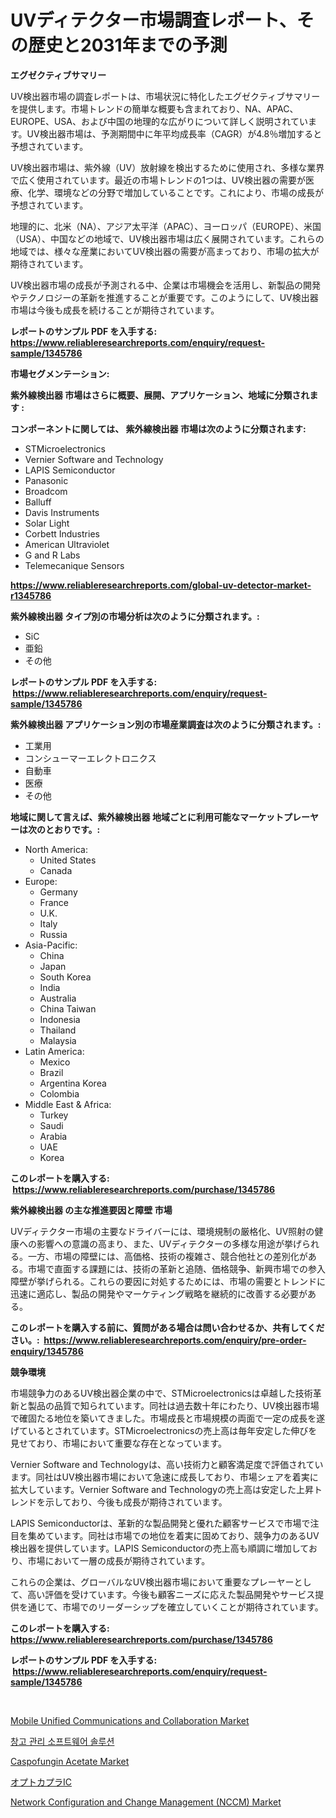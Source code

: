 <p><h1>UVディテクター市場調査レポート、その歴史と2031年までの予測</h1></p><p><strong>エグゼクティブサマリー</strong></p>
<p><p>UV検出器市場の調査レポートは、市場状況に特化したエグゼクティブサマリーを提供します。市場トレンドの簡単な概要も含まれており、NA、APAC、EUROPE、USA、および中国の地理的な広がりについて詳しく説明されています。UV検出器市場は、予測期間中に年平均成長率（CAGR）が4.8％増加すると予想されています。</p><p>UV検出器市場は、紫外線（UV）放射線を検出するために使用され、多様な業界で広く使用されています。最近の市場トレンドの1つは、UV検出器の需要が医療、化学、環境などの分野で増加していることです。これにより、市場の成長が予想されています。</p><p>地理的に、北米（NA）、アジア太平洋（APAC）、ヨーロッパ（EUROPE）、米国（USA）、中国などの地域で、UV検出器市場は広く展開されています。これらの地域では、様々な産業においてUV検出器の需要が高まっており、市場の拡大が期待されています。</p><p>UV検出器市場の成長が予測される中、企業は市場機会を活用し、新製品の開発やテクノロジーの革新を推進することが重要です。このようにして、UV検出器市場は今後も成長を続けることが期待されています。</p></p>
<p><strong>レポートのサンプル PDF を入手する: <a href="https://www.reliableresearchreports.com/enquiry/request-sample/1345786">https://www.reliableresearchreports.com/enquiry/request-sample/1345786</a></strong></p>
<p><strong>市場セグメンテーション:</strong></p>
<p><strong> 紫外線検出器 市場はさらに概要、展開、アプリケーション、地域に分類されます :</strong></p>
<p><strong>コンポーネントに関しては、 紫外線検出器 市場は次のように分類されます: &nbsp;</strong></p>
<p><ul><li>STMicroelectronics</li><li>Vernier Software and Technology</li><li>LAPIS Semiconductor</li><li>Panasonic</li><li>Broadcom</li><li>Balluff</li><li>Davis Instruments</li><li>Solar Light</li><li>Corbett Industries</li><li>American Ultraviolet</li><li>G and R Labs</li><li>Telemecanique Sensors</li></ul></p>
<p><strong><a href="https://www.reliableresearchreports.com/global-uv-detector-market-r1345786">https://www.reliableresearchreports.com/global-uv-detector-market-r1345786</a></strong></p>
<p><strong> 紫外線検出器 タイプ別の市場分析は次のように分類されます。:</strong></p>
<p><ul><li>SiC</li><li>亜鉛</li><li>その他</li></ul></p>
<p><strong>レポートのサンプル PDF を入手する: &nbsp;<a href="https://www.reliableresearchreports.com/enquiry/request-sample/1345786">https://www.reliableresearchreports.com/enquiry/request-sample/1345786</a></strong></p>
<p><strong> 紫外線検出器 アプリケーション別の市場産業調査は次のように分類されます。:</strong></p>
<p><ul><li>工業用</li><li>コンシューマーエレクトロニクス</li><li>自動車</li><li>医療</li><li>その他</li></ul></p>
<p><strong>地域に関して言えば、紫外線検出器 地域ごとに利用可能なマーケットプレーヤーは次のとおりです。:</strong></p>
<p><ul>
    <li>
        North America:
        <ul>
            <li>United States</li>
            <li>Canada</li>
        </ul>
    </li>
    <li>
        Europe:
        <ul>
            <li>Germany</li>
            <li>France</li>
            <li>U.K.</li>
            <li>Italy</li>
            <li>Russia</li>
        </ul>
    </li>
    <li>
        Asia-Pacific:
        <ul>
            <li>China</li>
            <li>Japan</li>
            <li>South Korea</li>
            <li>India</li>
            <li>Australia</li>
            <li>China Taiwan</li>
            <li>Indonesia</li>
            <li>Thailand</li>
            <li>Malaysia</li>
        </ul>
    </li>
    <li>
        Latin America:
        <ul>
            <li>Mexico</li>
            <li>Brazil</li>
            <li>Argentina Korea</li>
            <li>Colombia</li>
        </ul>
    </li>
    <li>
        Middle East & Africa:
        <ul>
            <li>Turkey</li>
            <li>Saudi</li>
            <li>Arabia</li>
            <li>UAE</li>
            <li>Korea</li>
        </ul>
    </li>
    </ul></p>
<p><strong>このレポートを購入する: &nbsp;<a href="https://www.reliableresearchreports.com/purchase/1345786">https://www.reliableresearchreports.com/purchase/1345786</a></strong></p>
<p><strong>紫外線検出器 の主な推進要因と障壁 市場</strong></p>
<p><p>UVディテクター市場の主要なドライバーには、環境規制の厳格化、UV照射の健康への影響への意識の高まり、また、UVディテクターの多様な用途が挙げられる。一方、市場の障壁には、高価格、技術の複雑さ、競合他社との差別化がある。市場で直面する課題には、技術の革新と追随、価格競争、新興市場での参入障壁が挙げられる。これらの要因に対処するためには、市場の需要とトレンドに迅速に適応し、製品の開発やマーケティング戦略を継続的に改善する必要がある。</p></p>
<p><strong>このレポートを購入する前に、質問がある場合は問い合わせるか、共有してください。:&nbsp; <a href="https://www.reliableresearchreports.com/enquiry/pre-order-enquiry/1345786">https://www.reliableresearchreports.com/enquiry/pre-order-enquiry/1345786</a></strong></p>
<p><strong>競争環境</strong></p>
<p><p>市場競争力のあるUV検出器企業の中で、STMicroelectronicsは卓越した技術革新と製品の品質で知られています。同社は過去数十年にわたり、UV検出器市場で確固たる地位を築いてきました。市場成長と市場規模の両面で一定の成長を遂げているとされています。STMicroelectronicsの売上高は毎年安定した伸びを見せており、市場において重要な存在となっています。</p><p>Vernier Software and Technologyは、高い技術力と顧客満足度で評価されています。同社はUV検出器市場において急速に成長しており、市場シェアを着実に拡大しています。Vernier Software and Technologyの売上高は安定した上昇トレンドを示しており、今後も成長が期待されています。</p><p>LAPIS Semiconductorは、革新的な製品開発と優れた顧客サービスで市場で注目を集めています。同社は市場での地位を着実に固めており、競争力のあるUV検出器を提供しています。LAPIS Semiconductorの売上高も順調に増加しており、市場において一層の成長が期待されています。</p><p>これらの企業は、グローバルなUV検出器市場において重要なプレーヤーとして、高い評価を受けています。今後も顧客ニーズに応えた製品開発やサービス提供を通じて、市場でのリーダーシップを確立していくことが期待されています。</p></p>
<p><strong>このレポートを購入する: &nbsp; <a href="https://www.reliableresearchreports.com/purchase/1345786">https://www.reliableresearchreports.com/purchase/1345786</a></strong></p>
<p><strong>レポートのサンプル PDF を入手する: &nbsp;<a href="https://www.reliableresearchreports.com/enquiry/request-sample/1345786">https://www.reliableresearchreports.com/enquiry/request-sample/1345786</a></strong><strong></strong></p>
<p>&nbsp;</p>
<p><p><a href="https://github.com/lylyparadise/Market-Research-Report-List-2/blob/main/mobile-unified-communications-and-collaboration-market.md">Mobile Unified Communications and Collaboration Market</a></p><p><a href="https://github.com/vsap75a286l/Market-Research-Report-List-1/blob/main/517296418810.md">창고 관리 소프트웨어 솔루션</a></p><p><a href="https://issuu.com/reportprime-2/docs/caspofungin-acetate-market-size-2030.pptx">Caspofungin Acetate Market</a></p><p><a href="https://github.com/NashBeahan2023/Market-Research-Report-List-1/blob/main/444654520458.md">オプトカプラIC</a></p><p><a href="https://github.com/johnbach50/Market-Research-Report-List-2/blob/main/network-configuration-and-change-management-nccm-market.md">Network Configuration and Change Management (NCCM) Market</a></p></p>